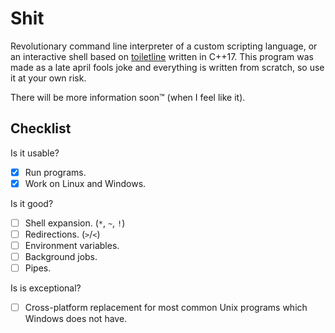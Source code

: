 # Shit

Revolutionary command line interpreter of a custom scripting language, or an
interactive shell based on
[toiletline](https://github.com/toiletbril/toiletline) written in C++17. This
program was made as a late april fools joke and everything is written from
scratch, so use it at your own risk.

There will be more information soon™ (when I feel like it).

## Checklist

Is it usable?
- [x] Run programs.
- [x] Work on Linux and Windows.

Is it good?
- [ ] Shell expansion. (`*`, `~`, `!`)
- [ ] Redirections. (`>`/`<`)
- [ ] Environment variables.
- [ ] Background jobs.
- [ ] Pipes.

Is is exceptional? 
- [ ] Cross-platform replacement for most common Unix programs which Windows
      does not have.
